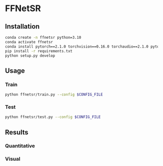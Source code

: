 # FFNetSR

<!-- figs/Architecture.png here? -->

## Installation
```bash
conda create -n ffnetsr python=3.10
conda activate ffnetsr
conda install pytorch==2.1.0 torchvision==0.16.0 torchaudio==2.1.0 pytorch-cuda=11.8 -c pytorch -c nvidia
pip install -r requirements.txt
python setup.py develop
```

## Usage

### Train
```bash
python ffnetsr/train.py --config $CONFIG_FILE
```

### Test
```bash
python ffnetsr/test.py --config $CONFIG_FILE
```

## Results

### Quantitative

<!-- figs/Quantitative.png here? -->

### Visual

<!-- figs/Visual.png here? -->
